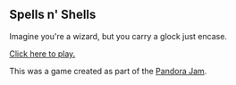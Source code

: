 ## Spells n' Shells
Imagine you're a wizard, but you carry a glock just encase.

[Click here to play.](https://izzy-irvine.github.io/pandora-jam-2024/)

This was a game created as part of the [Pandora Jam](https://itch.io/jam/pandora-jam).
